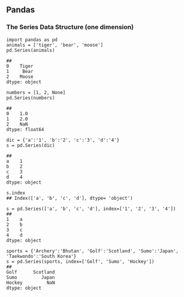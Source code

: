 ## Pandas

### The Series Data Structure (one dimension)
	import pandas as pd
	animals = ['tiger', 'bear', 'moose']
	pd.Series(animals)

	##
	0    Tiger
	1     Bear
	2    Moose
	dtype: object

	numbers = [1, 2, None]
	pd.Series(numbers)

	##
	0    1.0
	1    2.0
	2    NaN
	dtype: float64

	dic = {'a':'1', 'b':'2', 'c':'3', 'd':'4'}
	s = pd.Series(dic)

	##
	a    1
	b    2
	c    3
	d    4
	dtype: object

	s.index
	## Index(['a', 'b', 'c', 'd'], dtype= 'object')

	s = pd.Series(['a', 'b', 'c', 'd'], index=['1', '2', '3', '4'])
	##
	1    a
	2    b
	3    c
	4    d
	dtype: object

	sports = {'Archery':'Bhutan', 'Golf':'Scotland', 'Sumo':'Japan', 'Taekwondo':'South Korea'}
	s = pd.Series(sports, index=['Golf', 'Sumo', 'Hockey'])
	##
	Golf      Scotland
	Sumo         Japan
	Hockey         NaN
	dtype: object

###
